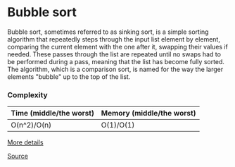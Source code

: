 # Bubble sort

Bubble sort, sometimes referred to as sinking sort, is a simple sorting algorithm that repeatedly steps through the input list element by element, comparing the current element with the one after it, swapping their values if needed. These passes through the list are repeated until no swaps had to be performed during a pass, meaning that the list has become fully sorted. The algorithm, which is a comparison sort, is named for the way the larger elements "bubble" up to the top of the list.

### Complexity

| Time (middle/the worst) | Memory (middle/the worst) |
| ----------------------- | ------------------------- |
| O(n^2)/O(n)             | O(1)/O(1)                 |

[More details](https://en.wikipedia.org/wiki/Bubble_sort)

[Source](bubble-sort.ts#L4)
